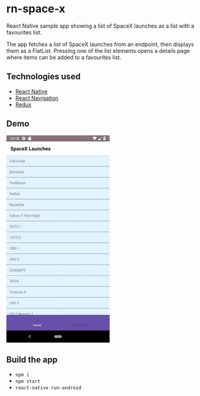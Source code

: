 # rn-space-x
React Native sample app showing a list of SpaceX launches as a list with a favourites list.

The app fetches a list of SpaceX launches from an endpoint, then displays them as a FlatList.
Pressing one of the list elements opens a details page where items can be added to a favourites list.

## Technologies used
- [React Native](https://facebook.github.io/react-native/)
- [React Navigation](http://reactnavigation.org/)
- [Redux](https://redux.js.org)

## Demo

![demo video](doc/react-space-x-demo.gif)

## Build the app

- `npm i`
- `npm start`
- `react-native run-android`